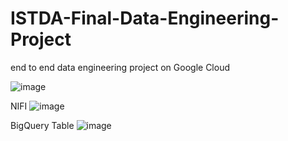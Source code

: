 # ISTDA-Final-Data-Engineering-Project
end to end data engineering project on Google Cloud


![image](https://user-images.githubusercontent.com/56925242/221169917-b4fedaf6-3417-4ee4-a6fb-9220456aee0b.png)

NIFI
![image](https://user-images.githubusercontent.com/56925242/221180666-a0790c66-0b92-47cf-b358-afa43bd68532.png)

BigQuery Table
![image](https://user-images.githubusercontent.com/56925242/221185944-ad94a236-fb26-4acc-bcfc-35c36a393c26.png)
